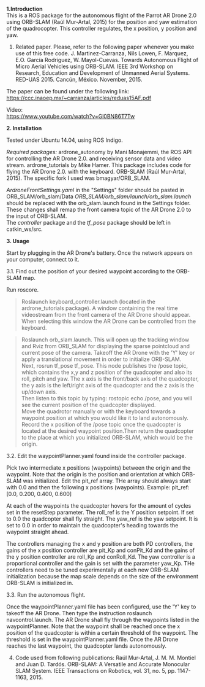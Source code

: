 **1.Introduction**  
This is a ROS package for the autonomous flight of the Parrot AR Drone 2.0 using  ORB-SLAM (Raúl Mur-Artal, 2015) for the position and yaw estimation of the quadrocopter. This controller regulates, the x position, y position and yaw.

1. Related paper. Please, refer to the following paper whenever you make use of this free code.
J. Martinez-Carranza, Nils Lowen, F. Marquez, E.O. García Rodriguez, W. Mayol-Cuevas. Towards Autonomous Flight of Micro Aerial Vehicles using ORB-SLAM. IEEE 3rd Workshop on Research, Education and Development of Unmanned Aerial Systems. RED-UAS 2015. Cancún, México. November, 2015.

The paper can be found under the following link:   
https://ccc.inaoep.mx/~carranza/articles/reduas15AF.pdf

Video:  
https://www.youtube.com/watch?v=Gl0BN86T7Tw

**2. Installation**

Tested under Ubuntu 14.04, using ROS Indigo. 

*Required packages:*
ardrone_autonomy by Mani Monajemmi, the ROS API for controlling the AR Drone 2.0. and receiving sensor data and video
stream.
ardrone_tutorials by Mike Hamer. This package includes code for flying the AR Drone 2.0. with the keyboard.
ORB-SLAM (Raúl Mur-Artal, 2015). The specific fork I used was bmagyar/ORB_SLAM.

*ArdroneFrontSettings.yaml* in the "Settings" folder should be pasted in ORB_SLAM/orb_slam/Data    *ORB_SLAM/orb_slam/launch/orb_slam.launch* should be replaced with the orb_slam.launch found in the Settings folder. These changes shall remap the front camera topic of the AR Drone 2.0 to the input of ORB-SLAM.   
The *controller* package and the *tf_pose* package should be left in catkin_ws/src.  

**3. Usage**

Start by plugging in the AR Drone's battery. Once the network appears on your computer, connect to it.

3.1. Find out the position of your desired waypoint according to the ORB-SLAM map.

Run roscore.
>Roslaunch keyboard_controller.launch (located in the ardrone_tutorials package). A window containing the real time videostream from the front camera of the AR Drone should appear. When selecting this window the AR Drone can be controlled from the keyboard.  

>Roslaunch orb_slam.launch. This will open up the tracking window and Rviz from ORB_SLAM for displaying the sparse pointcloud and current pose of the camera.
>    Takeoff the AR Drone with the 'Y' key or apply a translational movement in order to initialize ORB-SLAM.  
>    Next, rosrun tf_pose tf_pose. This node publishes the /pose topic, which contains the x,y and z position of the 
quadcopter and also its roll, pitch and yaw. The x axis is the front/back axis of the quadcopter, the y axis is the left/right axis of the quadcopter and the z axis is the up/down axis.  
>    Then listen to this topic by typing: rostopic echo /pose, and you will see the current position of the quadcopter displayed.   
>    Move the quadrotor manually or with the keyboard towards a waypoint position at which you would like it to land autonomously.  
Record the x position of the /pose topic once the quadcopter is located at the desired waypoint position.Then return the
quadcopter to the place at which you initialized ORB-SLAM, which would be the origin.  

3.2. Edit the waypointPlanner.yaml found inside the controller package.

Pick two intermediate x positions (waypoints) between the origin and the waypoint.  Note that the origin is the position and orientation at which ORB-SLAM was initialized. Edit the pit_ref array. THe array should always start with 0.0 and then the following x positions (waypoints). Example: 
pit_ref: [0.0, 0.200, 0.400, 0.600]  

At each of the waypoints the quadcopter hovers for the amount of cycles set in the resetStep parameter. 
The roll_ref is the Y position setpoint. If set to 0.0 the quadcopter shall fly straight.
The yaw_ref is the yaw setpoint. It is set to 0.0 in order to maintain the quadcopter's heading towards the waypoint
straight ahead.   

The controllers managing the x and y position are both PD controllers, the gains of the x position controller are
pit_Kp and conPit_Kd and the gains of the y position controller are roll_Kp and conRoll_Kd. The yaw controller is
a proportional controller and the gain is set with the parameter yaw_Kp. THe controllers need to be tuned experimentally 
at each new ORB-SLAM initialization because the map scale depends on the size of the environment ORB-SLAM is initialized in.

3.3. Run the autonomous flight. 

Once the waypointPlanner.yaml file has been configured, use the 'Y' key to takeoff the AR Drone. Then type the instruction
roslaunch navcontrol.launch. The AR Drone shall fly through the waypoints listed in the waypointPlanner. Note that the waypoint shall be reached once the x position of the quadcopter is within a certain threshold of the waypoint. The threshold is set 
in the waypointPlanner.yaml file. Once the AR Drone reaches the last waypoint, the quadcopter lands autonomously. 

4. Code used from following publications:
Raúl Mur-Artal, J. M. M. Montiel and Juan D. Tardós. ORB-SLAM: A Versatile and Accurate Monocular SLAM System. IEEE Transactions on Robotics, vol. 31, no. 5, pp. 1147-1163, 2015. 



